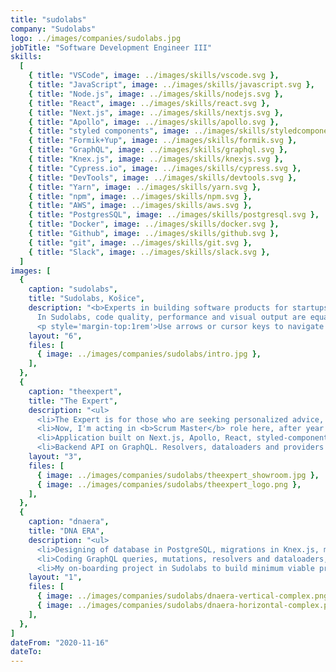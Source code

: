 ```yaml
---
title: "sudolabs"
company: "Sudolabs"
logo: ../images/companies/sudolabs.jpg
jobTitle: "Software Development Engineer III"
skills:
  [
    { title: "VSCode", image: ../images/skills/vscode.svg },
    { title: "JavaScript", image: ../images/skills/javascript.svg },
    { title: "Node.js", image: ../images/skills/nodejs.svg },
    { title: "React", image: ../images/skills/react.svg },
    { title: "Next.js", image: ../images/skills/nextjs.svg },
    { title: "Apollo", image: ../images/skills/apollo.svg },
    { title: "styled components", image: ../images/skills/styledcomponents.svg },
    { title: "Formik+Yup", image: ../images/skills/formik.svg },
    { title: "GraphQL", image: ../images/skills/graphql.svg },
    { title: "Knex.js", image: ../images/skills/knexjs.svg },
    { title: "Cypress.io", image: ../images/skills/cypress.svg },
    { title: "DevTools", image: ../images/skills/devtools.svg },
    { title: "Yarn", image: ../images/skills/yarn.svg },
    { title: "npm", image: ../images/skills/npm.svg },
    { title: "AWS", image: ../images/skills/aws.svg },
    { title: "PostgresSQL", image: ../images/skills/postgresql.svg },
    { title: "Docker", image: ../images/skills/docker.svg },
    { title: "Github", image: ../images/skills/github.svg },
    { title: "git", image: ../images/skills/git.svg },
    { title: "Slack", image: ../images/skills/slack.svg },
  ]
images: [
  {
    caption: "sudolabs",
    title: "Sudolabs, Košice",
    description: "<b>Experts in building software products for startups &amp; corporations.</b><br>
      In Sudolabs, code quality, performance and visual output are equally important. We review every line of code written, discuss optimizations and apply the best practices so that we are able to scale our products, save costs and elevate the expansion process.
      <p style='margin-top:1rem'>Use arrows or cursor keys to navigate through the projects I've participated in...</p>",
    layout: "6",
    files: [
      { image: ../images/companies/sudolabs/intro.jpg },
    ],
  },
  {
    caption: "theexpert",
    title: "The Expert",
    description: "<ul>
      <li>The Expert is for those who are seeking personalized advice, guidance and support from the top interior designers from across the globe via video consultations.</li>
      <li>Now, I'm acting in <b>Scrum Master</b> role here, after year of full-stack development.</li>
      <li>Application built on Next.js, Apollo, React, styled-components and Formik+Yup.</li>
      <li>Backend API on GraphQL. Resolvers, dataloaders and providers in Objection.js to PostgreSQL database.</li></ul>",
    layout: "3",
    files: [
      { image: ../images/companies/sudolabs/theexpert_showroom.jpg },
      { image: ../images/companies/sudolabs/theexpert_logo.png },
    ],
  },
  {
    caption: "dnaera",
    title: "DNA ERA",
    description: "<ul>
      <li>Designing of database in PostgreSQL, migrations in Knex.js, models in Objection.js.</li>
      <li>Coding GraphQL queries, mutations, resolvers and dataloaders, developing the application built on Next.js, Apollo, React, styled-components and Formik+Yup.</li>
      <li>My on-boarding project in Sudolabs to build minimum viable product, now already introduced live with great success.</li></ul>",
    layout: "1",
    files: [
      { image: ../images/companies/sudolabs/dnaera-vertical-complex.png },
      { image: ../images/companies/sudolabs/dnaera-horizontal-complex.png },
    ],
  },
]
dateFrom: "2020-11-16"
dateTo:
---
```

